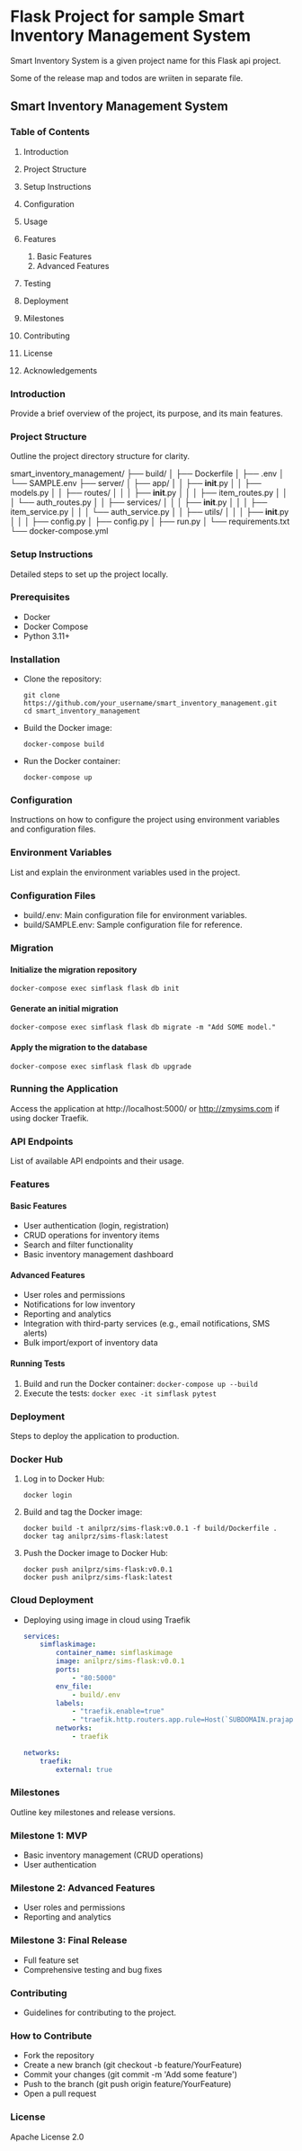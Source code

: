 # Flask Project for sample Smart Inventory Management System

Smart Inventory System is a given project name for this Flask api project.

Some of the release map and todos are wriiten in separate file.

## Smart Inventory Management System
### Table of Contents

1. Introduction
2. Project Structure
3. Setup Instructions
4. Configuration
5. Usage
6. Features
    1. Basic Features
    2. Advanced Features

7. Testing
8. Deployment
9. Milestones
10. Contributing
11. License
12. Acknowledgements



###  Introduction
Provide a brief overview of the project, its purpose, and its main features.


### Project Structure
Outline the project directory structure for clarity.

smart_inventory_management/
├── build/
│   ├── Dockerfile
│   ├── .env
│   └── SAMPLE.env
├── server/
│   ├── app/
│   │   ├── __init__.py
│   │   ├── models.py
│   │   ├── routes/
│   │   │   ├── __init__.py
│   │   │   ├── item_routes.py
│   │   │   └── auth_routes.py
│   │   ├── services/
│   │   │   ├── __init__.py
│   │   │   ├── item_service.py
│   │   │   └── auth_service.py
│   │   ├── utils/
│   │   │   ├── __init__.py
│   │   │   ├── config.py
│   ├── config.py
│   ├── run.py
│   └── requirements.txt
└── docker-compose.yml



### Setup Instructions
Detailed steps to set up the project locally.

### Prerequisites
- Docker
- Docker Compose
- Python 3.11+

### Installation
- Clone the repository:
    ```
    git clone https://github.com/your_username/smart_inventory_management.git
    cd smart_inventory_management
    ```

- Build the Docker image:
    ```
    docker-compose build
    ```
- Run the Docker container:
    ```
    docker-compose up
    ```

### Configuration
Instructions on how to configure the project using environment variables and configuration files.

### Environment Variables
List and explain the environment variables used in the project.

### Configuration Files
- build/.env: Main configuration file for environment variables.
- build/SAMPLE.env: Sample configuration file for reference.

### Migration

#### Initialize the migration repository
```
docker-compose exec simflask flask db init
```

#### Generate an initial migration
```
docker-compose exec simflask flask db migrate -m "Add SOME model."
```

#### Apply the migration to the database
```
docker-compose exec simflask flask db upgrade
```

### Running the Application
Access the application at http://localhost:5000/ or http://zmysims.com if using docker Traefik.

### API Endpoints
List of available API endpoints and their usage.


### Features

#### Basic Features
- User authentication (login, registration)
- CRUD operations for inventory items
- Search and filter functionality
- Basic inventory management dashboard

#### Advanced Features
- User roles and permissions
- Notifications for low inventory
- Reporting and analytics
- Integration with third-party services (e.g., email notifications, SMS alerts)
- Bulk import/export of inventory data


#### Running Tests
  1. Build and run the Docker container:
    ```
    docker-compose up --build
    ```
  2. Execute the tests:
    ```
    docker exec -it simflask pytest
    ```

### Deployment
Steps to deploy the application to production.

### Docker Hub
1. Log in to Docker Hub:
    ```
    docker login
    ```
2. Build and tag the Docker image:
    ```
    docker build -t anilprz/sims-flask:v0.0.1 -f build/Dockerfile .
    docker tag anilprz/sims-flask:latest
    ```
3. Push the Docker image to Docker Hub:
    ```
    docker push anilprz/sims-flask:v0.0.1
    docker push anilprz/sims-flask:latest
    ```


### Cloud Deployment
- Deploying using image in cloud using Traefik
    ```yml
    services:
        simflaskimage:
            container_name: simflaskimage
            image: anilprz/sims-flask:v0.0.1
            ports:
                - "80:5000"
            env_file:
                - build/.env
            labels:
                - "traefik.enable=true"
                - "traefik.http.routers.app.rule=Host(`SUBDOMAIN.prajapatianil.com`)"
            networks:
                - traefik

    networks:
        traefik:
            external: true
    ```

### Milestones
Outline key milestones and release versions.

### Milestone 1: MVP
- Basic inventory management (CRUD operations)
- User authentication

### Milestone 2: Advanced Features
- User roles and permissions
- Reporting and analytics

### Milestone 3: Final Release
- Full feature set
- Comprehensive testing and bug fixes

### Contributing
- Guidelines for contributing to the project.

### How to Contribute
- Fork the repository
- Create a new branch (git checkout -b feature/YourFeature)
- Commit your changes (git commit -m 'Add some feature')
- Push to the branch (git push origin feature/YourFeature)
- Open a pull request

### License
Apache License 2.0


